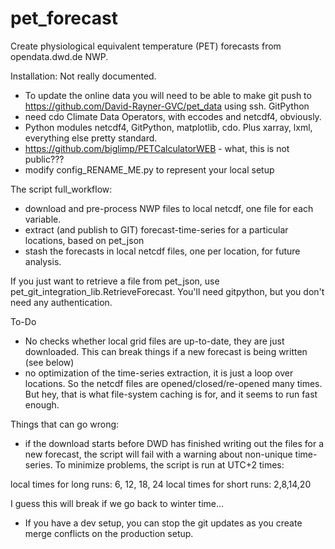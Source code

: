 # pet_forecast
Create physiological equivalent temperature (PET) forecasts from opendata.dwd.de NWP.

Installation:
Not really documented. 
 - To update the online data you will need to be able to make git push to https://github.com/David-Rayner-GVC/pet_data using ssh. GitPython
 - need cdo Climate Data Operators, with eccodes and netcdf4, obviously. 
 - Python modules netcdf4, GitPython, matplotlib, cdo. Plus xarray, lxml, everything else pretty standard.
 - https://github.com/biglimp/PETCalculatorWEB - what, this is not public???
 - modify config_RENAME_ME.py to represent your local setup

The script full_workflow:
 - download and pre-process NWP files to local netcdf, one file for each variable. 
 - extract (and publish to GIT) forecast-time-series for a particular locations, based on pet_json
 - stash the forecasts in local netcdf files, one per location, for future analysis.

If you just want to retrieve a file from pet_json, use pet_git_integration_lib.RetrieveForecast. You'll need gitpython, but you don't need any authentication. 

 To-Do
  - No checks whether local grid files are up-to-date, they are just downloaded. This can break things if a new forecast is being written (see below)
  - no optimization of the time-series extraction, it is just a loop over locations. So the netcdf files are opened/closed/re-opened many times. But hey, that is what file-system caching is for, and it seems to run fast enough. 

Things that can go wrong:
  - if the download starts before DWD has finished writing out the files for a new forecast, the script will fail with a warning about non-unique time-series. To minimize problems, the script is run at UTC+2 times:

local times for long runs:
6, 12, 18, 24
local times for short runs:
2,8,14,20

I guess this will break if we go back to winter time...

  - If you have a dev setup, you can stop the git updates as you create merge conflicts on the production setup. 

